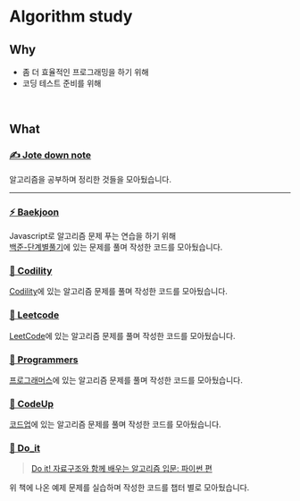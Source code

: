 # Algorithm study

## Why

- 좀 더 효율적인 프로그래밍을 하기 위해
- 코딩 테스트 준비를 위해

<br>

## What

### [✍️ Jote down note](https://github.com/Joie-Kim/Algorithm/tree/master/Jote-down-note)

알고리즘을 공부하며 정리한 것들을 모아뒀습니다.

---

### [⚡️ Baekjoon](https://github.com/Joie-Kim/Algorithm/tree/master/Baekjoon)

Javascript로 알고리즘 문제 푸는 연습을 하기 위해<br>
[백준-단계별풀기](https://www.acmicpc.net/step)에 있는 문제를 풀며 작성한 코드를 모아뒀습니다.

### [🐤 Codility](https://github.com/Joie-Kim/Algorithm/tree/master/Codility)

[Codility](https://app.codility.com/programmers/lessons/1-iterations/)에 있는 알고리즘 문제를 풀며 작성한 코드를 모아뒀습니다.

### [🐥 Leetcode](https://github.com/Joie-Kim/Algorithm/tree/master/Leetcode)

[LeetCode](https://leetcode.com/problemset/all/)에 있는 알고리즘 문제를 풀며 작성한 코드를 모아뒀습니다.

### [🐣 Programmers](https://github.com/Joie-Kim/Algorithm/tree/master/Programmers)

[프로그래머스](https://programmers.co.kr/)에 있는 알고리즘 문제를 풀며 작성한 코드를 모아뒀습니다.

### [🍳 CodeUp](https://github.com/Joie-Kim/Algorithm/tree/master/CodeUp)

[코드업](https://codeup.kr/problemsetsol.php?psid=33)에 있는 알고리즘 문제를 풀며 작성한 코드를 모아뒀습니다.

### [🥚 Do_it](https://github.com/Joie-Kim/Algorithm/tree/master/Do_it)

> [Do it! 자료구조와 함께 배우는 알고리즘 입문: 파이썬 편](http://www.kyobobook.co.kr/product/detailViewKor.laf?ejkGb=KOR&mallGb=KOR&barcode=9791163031727&orderClick=LAG&Kc=)

위 책에 나온 예제 문제를 실습하며 작성한 코드를 챕터 별로 모아뒀습니다.
